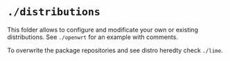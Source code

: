 # `./distributions`

This folder allows to configure and modificate your own or existing
distributions. See `./openwrt` for an example with comments.

To overwrite the package repositories and see distro heredty check `./lime`.

